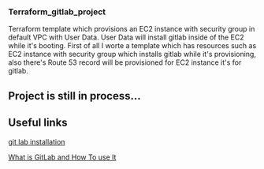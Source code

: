 ### Terraform_gitlab_project

Terraform template which provisions an EC2 instance with security group in default VPC with User Data. User Data will install gitlab inside of the EC2 while it's booting. First of all I worte a template which has resources such as EC2 instance with security group which installs gitlab while it's provisioning, also there's Route 53 record will be provisioned for EC2 instance it's for gitlab. 


## Project is still in process...

## Useful links
[git lab installation](https://about.gitlab.com/install/?version=ce#centos-7)

[What is GitLab and How To use It](https://www.simplilearn.com/tutorials/git-tutorial/what-is-gitlab#:~:text=GitLab%20is%20a%20web%2Dbased,management%20to%20monitoring%20and%20security.)